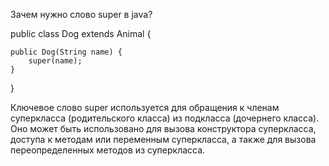 Зачем нужно слово super в java?

public class Dog extends Animal {

    public Dog(String name) {
        super(name);
    }
}

Ключевое слово super используется для обращения к членам суперкласса (родительского класса) из подкласса (дочернего класса). Оно может быть использовано для вызова конструктора суперкласса, доступа к методам или переменным суперкласса, а также для вызова переопределенных методов из суперкласса.



